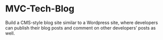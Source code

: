 # MVC-Tech-Blog
Build a CMS-style blog site similar to a Wordpress site, where developers can publish their blog posts and comment on other developers’ posts as well.
